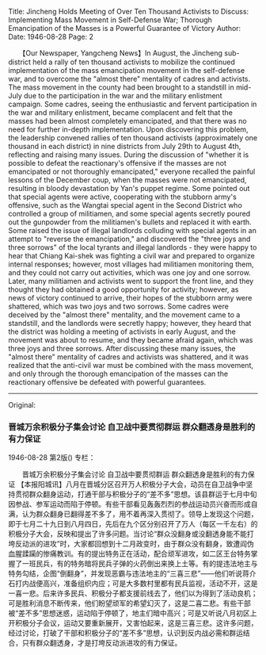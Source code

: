 Title: Jincheng Holds Meeting of Over Ten Thousand Activists to Discuss: Implementing Mass Movement in Self-Defense War; Thorough Emancipation of the Masses is a Powerful Guarantee of Victory
Author:
Date: 1946-08-28
Page: 2

　　【Our Newspaper, Yangcheng News】In August, the Jincheng sub-district held a rally of ten thousand activists to mobilize the continued implementation of the mass emancipation movement in the self-defense war, and to overcome the "almost there" mentality of cadres and activists. The mass movement in the county had been brought to a standstill in mid-July due to the participation in the war and the military enlistment campaign. Some cadres, seeing the enthusiastic and fervent participation in the war and military enlistment, became complacent and felt that the masses had been almost completely emancipated, and that there was no need for further in-depth implementation. Upon discovering this problem, the leadership convened rallies of ten thousand activists (approximately one thousand in each district) in nine districts from July 29th to August 4th, reflecting and raising many issues. During the discussion of "whether it is possible to defeat the reactionary's offensive if the masses are not emancipated or not thoroughly emancipated," everyone recalled the painful lessons of the December coup, when the masses were not emancipated, resulting in bloody devastation by Yan's puppet regime. Some pointed out that special agents were active, cooperating with the stubborn army's offensive, such as the Wangtai special agent in the Second District who controlled a group of militiamen, and some special agents secretly poured out the gunpowder from the militiamen's bullets and replaced it with earth. Some raised the issue of illegal landlords colluding with special agents in an attempt to "reverse the emancipation," and discovered the "three joys and three sorrows" of the local tyrants and illegal landlords - they were happy to hear that Chiang Kai-shek was fighting a civil war and prepared to organize internal responses; however, most villages had militiamen monitoring them, and they could not carry out activities, which was one joy and one sorrow. Later, many militiamen and activists went to support the front line, and they thought they had obtained a good opportunity for activity; however, as news of victory continued to arrive, their hopes of the stubborn army were shattered, which was two joys and two sorrows. Some cadres were deceived by the "almost there" mentality, and the movement came to a standstill, and the landlords were secretly happy; however, they heard that the district was holding a meeting of activists in early August, and the movement was about to resume, and they became afraid again, which was three joys and three sorrows. After discussing these many issues, the "almost there" mentality of cadres and activists was shattered, and it was realized that the anti-civil war must be combined with the mass movement, and only through the thorough emancipation of the masses can the reactionary offensive be defeated with powerful guarantees.



<hr /> 

Original: 


### 晋城万余积极分子集会讨论  自卫战中要贯彻群运  群众翻透身是胜利的有力保证

1946-08-28
第2版()
专栏：

　　晋城万余积极分子集会讨论
    自卫战中要贯彻群运
    群众翻透身是胜利的有力保证
    【本报阳城讯】八月在晋城分区召开万人积极分子大会，动员在自卫战争中坚持贯彻群众翻身运动，打通干部与积极分子的“差不多”思想。该县群运于七月中旬因参战、参军运动而陷于停顿。有些干部看见轰轰烈烈的参战运动员兴奋而形成自满，认为群众翻身已翻得差不多了，用不着再深入贯彻了。领导上发现这个问题，即于七月二十九日到八月四日，先后在九个区分别召开了万人（每区一千左右）的积极分子大会，反映和提出了许多问题。当讨论“群众没翻身或没翻透身能不能打垮反动派的进攻”时，大家都回想到十二月政变时，由于群众没有翻身，致遭阎伪血腥蹂躏的惨痛教训。有的提出特务正在活动，配合顽军进攻，如二区王台特务掌握了一班民兵，有的特务暗将民兵子弹的火药倒出来换上土等。有的提违法地主与特务勾结，企图“倒翻身”，并发现恶霸与违法地主的“三喜三悲”——他们听说蒋介石打内战便高兴，准备组织内应；可是大多数村里都有民兵监视，活动不开，这是一喜一悲。后来许多民兵、积极分子都支援前线去了，他们以为得到了活动良机；可是胜利消息不断传来，他们盼望顽军的希望幻灭了，这是二喜二悲。有些干部被“差不多”思想迷惑，运动陷于停顿了，地主们暗中高兴；可是又听说八月初区上开积极分子会议，运动又要重新展开，又害怕起来，这是三喜三悲。这许多问题，经过讨论，打破了干部和积极分子的“差不多”思想，认识到反内战必需和群运结合，只有群众翻透身，才是打垮反动派进攻的有力保证。
